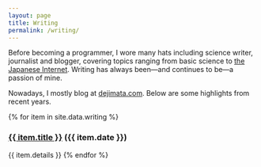 ```yaml
---
layout: page
title: Writing
permalink: /writing/
---
```


Before becoming a programmer, I wore many hats including science writer, journalist
and blogger, covering topics ranging from basic science to <a
href="https://globalvoices.org/2011/10/18/japan-were-losing-to-apple-and-heres-why/"
target="_blank">the Japanese Internet</a>. Writing
has always been—and continues to be—a passion of mine.

Nowadays, I mostly blog at [dejimata.com](https://dejimata.com). Below are some
highlights from recent years.

{% for item in site.data.writing %}
<h3>
<a href="{{ item.url }}" target="_blank">{{ item.title }}</a> <span class="side-note date">({{ item.date }})</span>
</h3>

{{ item.details }}
{% endfor %}
